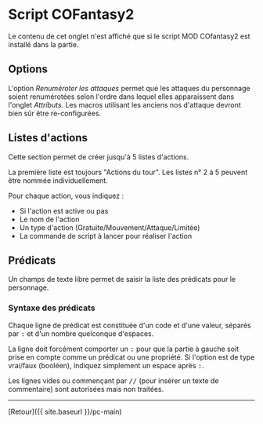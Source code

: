 # Script COFantasy2

Le contenu de cet onglet n'est affiché que si le script MOD COfantasy2 est installé dans la partie.

## Options

L'option _Renuméroter les attaques_ permet que les attaques du personnage soient renumérotées selon l'ordre dans lequel elles apparaissent dans l'onglet _Attributs_. Les macros utilisant les anciens nos d'attaque devront bien sûr être re-configurées.

## Listes d'actions

Cette section permet de créer jusqu'à 5 listes d'actions.

La première liste est toujours "Actions du tour". Les listes n° 2 à 5 peuvent être nommée individuellement.

Pour chaque action, vous indiquez :
- Si l'action est active ou pas
- Le nom de l'action
- Un type d'action (Gratuite/Mouvement/Attaque/Limitée)
- La commande de script à lancer pour réaliser l'action

## Prédicats

Un champs de texte libre permet de saisir la liste des prédicats pour le personnage.

### Syntaxe des prédicats

Chaque ligne de prédicat est constituée d'un code et d'une valeur, séparés par <kbd>:</kbd> et d'un nombre quelconque d'espaces.

La ligne doit forcément comporter un <kbd>:</kbd> pour que la partie à gauche soit prise en compte comme un prédicat ou une propriété. Si l'option est de type vrai/faux (booléen), indiquez simplement un espace après <kbd>:</kbd>.

Les lignes vides ou commençant par <kbd>//</kbd> (pour insérer un texte de commentaire) sont autorisées mais non traitées.

---

[Retour]({{ site.baseurl }}/pc-main)
